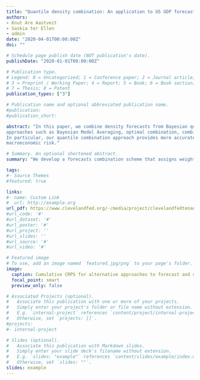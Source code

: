 ```yaml
---
title: "Quantile density combination: An application to US GDP forecasts"
authors: 
- Knut Are Aastveit
- Saskia ter Ellen
- admin
date: "2020-04-01T00:00:00Z"
doi: ""

# Schedule page publish date (NOT publication's date).
publishDate: "2020-01-01T00:00:00Z"

# Publication type.
# Legend: 0 = Uncategorized; 1 = Conference paper; 2 = Journal article;
# 3 = Preprint / Working Paper; 4 = Report; 5 = Book; 6 = Book section;
# 7 = Thesis; 8 = Patent
publication_types: ["3"]

# Publication name and optional abbreviated publication name.
#publication: 
#publication_short:

abstract: "In this paper, we combine density forecasts from Bayesian quantile regressions. We develop a forecasts combination scheme that assigns weights to the individual predictive density forecasts based on quantile scores. Compared to standard combination schemes, our approach has the advantage of assigning different set of combination weights to the various quantiles of the predictive distribution. We apply our approach to US GDP growth forecasts based on quantile regressions using a broad set of common leading indicators. The results show that density forecasts from our quantile combination approach outperforms forecasts from commonly used combination
approaches such as Bayesian Model Averaging, optimal combination, combinations based on recursive logarithmic score weights and equal weights.
In particular, our quantile combination approach provides more accurate forecasts for the lower tail of the GDP distribution, measuring downside
macroeconomic risk."

# Summary. An optional shortened abstract.
summary: "We develop a forecasts combination scheme that assigns weights to the individual predictive density forecasts based on quantile scores. Compared to standard combination schemes, our approach has the advantage of assigning different set of combination weights to the various quantiles of the predictive distribution. We apply our approach to US GDP growth forecasts based on quantile regressions using a broad set of common leading indicators."

tags:
#- Source Themes
#featured: true

links:
#- name: Custom Link
#  url: http://example.org
url_pdf: https://www.clevelandfed.org/-/media/project/clevelandfedtenant/clevelandfedsite/events/conference-on-real-time-data/knut-are-aastveit-paper.pdf
#url_code: '#'
#url_dataset: '#'
#url_poster: '#'
#url_project: ''
#url_slides: ''
#url_source: '#'
#url_video: '#'

# Featured image
# To use, add an image named `featured.jpg/png` to your page's folder. 
image:
  caption: Cumulative CRPS for alternative approaches to forecast and combination for one-year ahead US GDP growth forecasts.
  focal_point: smart
  preview_only: false

# Associated Projects (optional).
#   Associate this publication with one or more of your projects.
#   Simply enter your project's folder or file name without extension.
#   E.g. `internal-project` references `content/project/internal-project/index.md`.
#   Otherwise, set `projects: []`.
#projects:
#- internal-project

# Slides (optional).
#   Associate this publication with Markdown slides.
#   Simply enter your slide deck's filename without extension.
#   E.g. `slides: "example"` references `content/slides/example/index.md`.
#   Otherwise, set `slides: ""`.
slides: example
---
```




